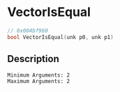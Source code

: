 # VectorIsEqual
```c
// 0x004bf960
bool VectorIsEqual(unk p0, unk p1)
```
## Description
```
Minimum Arguments: 2
Maximum Arguments: 2
```

